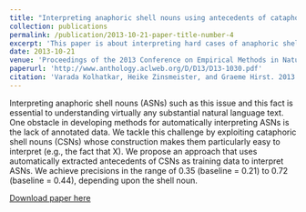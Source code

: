 ```yaml
---
title: "Interpreting anaphoric shell nouns using antecedents of cataphoric shell nouns as training data"
collection: publications
permalink: /publication/2013-10-21-paper-title-number-4
excerpt: 'This paper is about interpreting hard cases of anaphoric shell nouns (e.g., _this issue_) using relatively easy cases of cataphora-like shell nouns (e.g., _the issue whether X_).'
date: 2013-10-21
venue: 'Proceedings of the 2013 Conference on Empirical Methods in Natural Language Processing'
paperurl: 'http://www.anthology.aclweb.org/D/D13/D13-1030.pdf'
citation: 'Varada Kolhatkar, Heike Zinsmeister, and Graeme Hirst. 2013. Interpreting anaphoric shell nouns using antecedents of cataphoric shell nouns as training data. In Proceedings of the 2013 Conference on Empirical Methods in Natural Language Processing, pages 300–310, Seattle, Washington, USA, October. Association for Computational Linguistics.'
---
```


Interpreting anaphoric shell nouns (ASNs) such as this issue and this fact is essential to understanding virtually any substantial natural language text. One obstacle in developing methods for automatically interpreting ASNs is the lack of annotated data. We tackle this challenge by exploiting cataphoric shell nouns (CSNs) whose construction makes them particularly easy to interpret (e.g., the fact that X). We propose an approach that uses automatically extracted antecedents of CSNs as training data to interpret ASNs. We achieve precisions in the range of 0.35 (baseline = 0.21) to 0.72 (baseline = 0.44), depending upon the shell noun.

[Download paper here](http://www.anthology.aclweb.org/D/D13/D13-1030.pdf)
